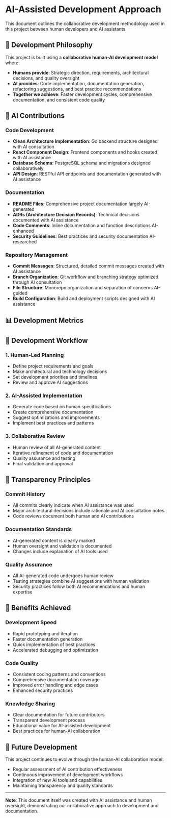 # AI-Assisted Development Approach

This document outlines the collaborative development methodology used in this project between human developers and AI assistants.

## 🎯 Development Philosophy

This project is built using a **collaborative human-AI development model** where:
- **Humans provide**: Strategic direction, requirements, architectural decisions, and quality oversight
- **AI provides**: Code implementation, documentation generation, refactoring suggestions, and best practice recommendations
- **Together we achieve**: Faster development cycles, comprehensive documentation, and consistent code quality

## 🤖 AI Contributions

### Code Development
- **Clean Architecture Implementation**: Go backend structure designed with AI consultation
- **React Component Design**: Frontend components and hooks created with AI assistance
- **Database Schema**: PostgreSQL schema and migrations designed collaboratively
- **API Design**: RESTful API endpoints and documentation generated with AI assistance

### Documentation
- **README Files**: Comprehensive project documentation largely AI-generated
- **ADRs (Architecture Decision Records)**: Technical decisions documented with AI assistance
- **Code Comments**: Inline documentation and function descriptions AI-enhanced
- **Security Guidelines**: Best practices and security documentation AI-researched

### Repository Management
- **Commit Messages**: Structured, detailed commit messages created with AI assistance
- **Branch Organization**: Git workflow and branching strategy optimized through AI consultation
- **File Structure**: Monorepo organization and separation of concerns AI-guided
- **Build Configuration**: Build and deployment scripts designed with AI assistance

## 📊 Development Metrics

## 🔄 Development Workflow

### 1. Human-Led Planning
- Define project requirements and goals
- Make architectural and technology decisions
- Set development priorities and timelines
- Review and approve AI suggestions

### 2. AI-Assisted Implementation
- Generate code based on human specifications
- Create comprehensive documentation
- Suggest optimizations and improvements
- Implement best practices and patterns

### 3. Collaborative Review
- Human review of all AI-generated content
- Iterative refinement of code and documentation
- Quality assurance and testing
- Final validation and approval

## 📝 Transparency Principles

### Commit History
- All commits clearly indicate when AI assistance was used
- Major architectural decisions include rationale and AI consultation notes
- Code reviews document both human and AI contributions

### Documentation Standards
- AI-generated content is clearly marked
- Human oversight and validation is documented
- Changes include explanation of AI tools used

### Quality Assurance
- All AI-generated code undergoes human review
- Testing strategies combine AI suggestions with human validation
- Security practices follow both AI recommendations and human expertise

## 🚀 Benefits Achieved

### Development Speed
- Rapid prototyping and iteration
- Faster documentation generation
- Quick implementation of best practices
- Accelerated debugging and optimization

### Code Quality
- Consistent coding patterns and conventions
- Comprehensive documentation coverage
- Improved error handling and edge cases
- Enhanced security practices

### Knowledge Sharing
- Clear documentation for future contributors
- Transparent development process
- Educational value for AI-assisted development
- Best practices for human-AI collaboration

## 🎯 Future Development

This project continues to evolve through the human-AI collaboration model:
- Regular assessment of AI contribution effectiveness
- Continuous improvement of development workflows
- Integration of new AI tools and capabilities
- Maintaining transparency and quality standards

---

**Note**: This document itself was created with AI assistance and human oversight, demonstrating our collaborative approach to development and documentation.
